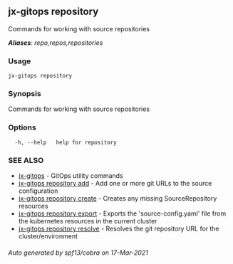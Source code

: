 ## jx-gitops repository

Commands for working with source repositories

***Aliases**: repo,repos,repositories*

### Usage

```
jx-gitops repository
```

### Synopsis

Commands for working with source repositories

### Options

```
  -h, --help   help for repository
```

### SEE ALSO

* [jx-gitops](jx-gitops.md)	 - GitOps utility commands
* [jx-gitops repository add](jx-gitops_repository_add.md)	 - Add one or more git URLs to the source configuration
* [jx-gitops repository create](jx-gitops_repository_create.md)	 - Creates any missing SourceRepository resources
* [jx-gitops repository export](jx-gitops_repository_export.md)	 - Exports the 'source-config.yaml' file from the kubernetes resources in the current cluster
* [jx-gitops repository resolve](jx-gitops_repository_resolve.md)	 - Resolves the git repository URL for the cluster/environment

###### Auto generated by spf13/cobra on 17-Mar-2021
